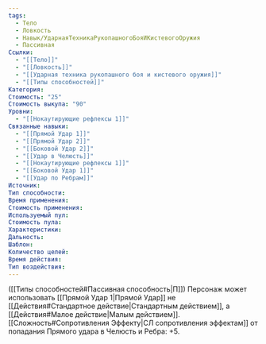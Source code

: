 ```yaml
---
tags:
  - Тело
  - Ловкость
  - Навык/УдарнаяТехникаРукопашногоБояИКистевогоОружия
  - Пассивная
Ссылки:
  - "[[Тело]]"
  - "[[Ловкость]]"
  - "[[Ударная техника рукопашного боя и кистевого оружия]]"
  - "[[Типы способностей]]"
Категория: 
Стоимость: "25"
Стоимость выкупа: "90"
Уровни:
  - "[[Нокаутирующие рефлексы 1]]"
Связанные навыки:
  - "[[Прямой Удар 1]]"
  - "[[Прямой Удар 2]]"
  - "[[Боковой Удар 2]]"
  - "[[Удар в Челюсть]]"
  - "[[Нокаутирующие рефлексы 1]]"
  - "[[Боковой Удар 1]]"
  - "[[Удар по Ребрам]]"
Источник:
Тип способности:
Время применения:
Стоимость применения:
Используемый пул:
Стоимость пула:
Характеристики:
Дальность:
Шаблон:
Количество целей:
Время действия:
Тип воздействия:
---
```

([[Типы способностей#Пассивная способность|П]]) Персонаж может использовать [[Прямой Удар 1|Прямой Удар]] не [[Действия#Стандартное действие|Стандартным действием]], а [[Действия#Малое действие|Малым действием]].
[[Сложность#Cопротивления Эффекту|СЛ сопротивления эффектам]] от попадания Прямого удара в Челюсть и Ребра: +5.  